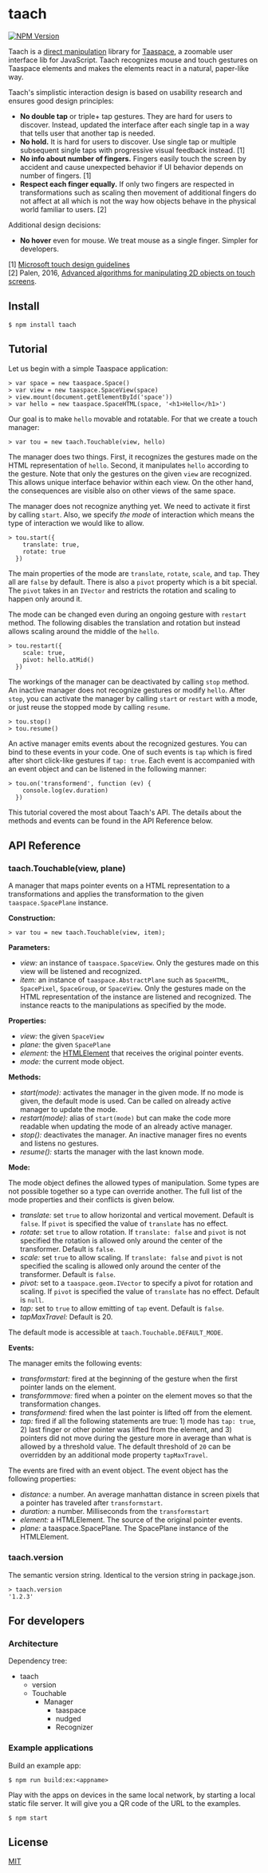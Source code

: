 # taach

[![NPM Version](https://badge.fury.io/js/taach.svg)](https://www.npmjs.com/package/taach)

Taach is a [direct manipulation](https://www.nngroup.com/articles/direct-manipulation/) library for [Taaspace](https://github.com/taataa/taaspace), a zoomable user interface lib for JavaScript. Taach recognizes mouse and touch gestures on Taaspace elements and makes the elements react in a natural, paper-like way.

Taach's simplistic interaction design is based on usability research and ensures good design principles:
- **No double tap** or triple+ tap gestures. They are hard for users to discover. Instead, updated the interface after each single tap in a way that tells user that another tap is needed.
- **No hold.** It is hard for users to discover. Use single tap or multiple subsequent single taps with progressive visual feedback instead. [1]
- **No info about number of fingers.** Fingers easily touch the screen by accident and cause unexpected behavior if UI behavior depends on number of fingers. [1]
- **Respect each finger equally.** If only two fingers are respected in transformations such as scaling then movement of additional fingers do not affect at all which is not the way how objects behave in the physical world familiar to users. [2]

Additional design decisions:
- **No hover** even for mouse. We treat mouse as a single finger. Simpler for developers.

[1] [Microsoft touch design guidelines](https://msdn.microsoft.com/en-us/windows/uwp/input-and-devices/guidelines-for-user-interaction)<br />
[2] Palen, 2016, [Advanced algorithms for manipulating 2D objects on touch screens](http://dspace.cc.tut.fi/dpub/handle/123456789/24173).



## Install

    $ npm install taach


## Tutorial

Let us begin with a simple Taaspace application:

    > var space = new taaspace.Space()
    > var view = new taaspace.SpaceView(space)
    > view.mount(document.getElementById('space'))
    > var hello = new taaspace.SpaceHTML(space, '<h1>Hello</h1>')

Our goal is to make `hello` movable and rotatable. For that we create a touch manager:

    > var tou = new taach.Touchable(view, hello)

The manager does two things. First, it recognizes the gestures made on the HTML representation of `hello`. Second, it manipulates `hello` according to the gesture. Note that only the gestures on the given `view` are recognized. This allows unique interface behavior within each view. On the other hand, the consequences are visible also on other views of the same space.

The manager does not recognize anything yet. We need to activate it first by calling `start`. Also, we specify *the mode* of interaction which means the type of interaction we would like to allow.

    > tou.start({
        translate: true,
        rotate: true
      })

The main properties of the mode are `translate`, `rotate`, `scale`, and `tap`. They all are `false` by default. There is also a `pivot` property which is a bit special. The `pivot` takes in an `IVector` and restricts the rotation and scaling to happen only around it.

The mode can be changed even during an ongoing gesture with `restart` method. The following disables the translation and rotation but instead allows scaling around the middle of the `hello`.

    > tou.restart({
        scale: true,
        pivot: hello.atMid()
      })

The workings of the manager can be deactivated by calling `stop` method. An inactive manager does not recognize gestures or modify `hello`. After `stop`, you can activate the manager by calling `start` or `restart` with a mode, or just reuse the stopped mode by calling `resume`.

    > tou.stop()
    > tou.resume()

An active manager emits events about the recognized gestures. You can bind to these events in your code. One of such events is `tap` which is fired after short click-like gestures if `tap: true`. Each event is accompanied with an event object and can be listened in the following manner:

    > tou.on('transformend', function (ev) {
        console.log(ev.duration)
      })

This tutorial covered the most about Taach's API. The details about the methods and events can be found in the API Reference below.



## API Reference

### taach.Touchable(view, plane)

A manager that maps pointer events on a HTML representation to a transformations and applies the transformation to the given `taaspace.SpacePlane` instance.

**Construction:**

    > var tou = new taach.Touchable(view, item);

**Parameters:**

- *view:* an instance of `taaspace.SpaceView`. Only the gestures made on this view will be listened and recognized.
- *item:* an instance of `taaspace.AbstractPlane` such as `SpaceHTML`, `SpacePixel`, `SpaceGroup`, or `SpaceView`. Only the gestures made on the HTML representation of the instance are listened and recognized. The instance reacts to the manipulations as specified by the mode.

**Properties:**

- *view:* the given `SpaceView`
- *plane:* the given `SpacePlane`
- *element:* the [HTMLElement](https://developer.mozilla.org/en/docs/Web/API/HTMLElement) that receives the original pointer events.
- *mode:* the current mode object.

**Methods:**

- *start(mode):* activates the manager in the given mode. If no mode is given, the default mode is used. Can be called on already active manager to update the mode.
- *restart(mode):* alias of `start(mode)` but can make the code more readable when updating the mode of an already active manager.
- *stop():* deactivates the manager. An inactive manager fires no events and listens no gestures.
- *resume():* starts the manager with the last known mode.

**Mode:**

The mode object defines the allowed types of manipulation. Some types are not possible together so a type can override another. The full list of the mode properties and their conflicts is given below.

- *translate:* set `true` to allow horizontal and vertical movement. Default is `false`. If `pivot` is specified the value of `translate` has no effect.
- *rotate:* set `true` to allow rotation. If `translate: false` and `pivot` is not specified the rotation is allowed only around the center of the transformer. Default is `false`.
- *scale:* set `true` to allow scaling. If `translate: false` and `pivot` is not specified the scaling is allowed only around the center of the transformer. Default is `false`.
- *pivot:* set to a `taaspace.geom.IVector` to specify a pivot for rotation and scaling. If `pivot` is specified the value of `translate` has no effect. Default is `null`.
- *tap:* set to `true` to allow emitting of `tap` event. Default is `false`.
- *tapMaxTravel:*  Default is 20.

The default mode is accessible at `taach.Touchable.DEFAULT_MODE`.

**Events:**

The manager emits the following events:

- *transformstart:* fired at the beginning of the gesture when the first pointer lands on the element.
- *transformmove:* fired when a pointer on the element moves so that the transformation changes.
- *transformend:* fired when the last pointer is lifted off from the element.
- *tap:* fired if all the following statements are true: 1) mode has `tap: true`, 2) last finger or other pointer was lifted from the element, and 3) pointers did not move during the gesture more in average than what is allowed by a threshold value. The default threshold of `20` can be overridden by an additional mode property `tapMaxTravel`.

The events are fired with an event object. The event object has the following properties:

- *distance:* a number. An average manhattan distance in screen pixels that a pointer has traveled after `transformstart`.
- *duration:* a number. Milliseconds from the `transformstart`
- *element:* a HTMLElement. The source of the original pointer events.
- *plane:* a taaspace.SpacePlane. The SpacePlane instance of the HTMLElement.

### taach.version

The semantic version string. Identical to the version string in package.json.

    > taach.version
    '1.2.3'


## For developers

### Architecture

Dependency tree:

- taach
  - version
  - Touchable
    - Manager
      - taaspace
      - nudged
      - Recognizer


### Example applications

Build an example app:

    $ npm run build:ex:<appname>

Play with the apps on devices in the same local network, by starting a local static file server. It will give you a QR code of the URL to the examples.

    $ npm start

## License

[MIT](LICENSE)
